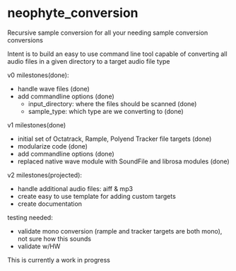 # neophyte_conversion
Recursive sample conversion for all your needing sample conversion conversions


Intent is to build an easy to use command line tool capable of converting all audio files in a given directory to a target audio file type 

v0 milestones(done): 
- handle wave files (done)
- add commandline options (done)
  - input_directory: where the files should be scanned (done)
  - sample_type: which type are we converting to (done)

v1 milestones(done)
- initial set of Octatrack, Rample, Polyend Tracker file targets (done)
- modularize code (done)
- add commandline options (done)
- replaced native wave module with SoundFile and librosa modules (done)

v2 milestones(projected):
- handle additional audio files: aiff & mp3
- create easy to use template for adding custom targets
- create documentation 

testing needed:
- validate mono conversion (rample and tracker targets are both mono), not sure how this sounds
- validate w/HW 

This is currently a work in progress
